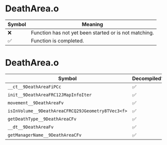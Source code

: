 # DeathArea.o
| Symbol | Meaning 
| ------------- | ------------- 
| :x: | Function has not yet been started or is not matching. 
| :white_check_mark: | Function is completed. 


# DeathArea.o
| Symbol | Decompiled? |
| ------------- | ------------- |
| `__ct__9DeathAreaFiPCc` | :white_check_mark: |
| `init__9DeathAreaFRC12JMapInfoIter` | :white_check_mark: |
| `movement__9DeathAreaFv` | :white_check_mark: |
| `isInVolume__9DeathAreaCFRCQ29JGeometry8TVec3<f>` | :white_check_mark: |
| `getDeathType__9DeathAreaCFv` | :white_check_mark: |
| `__dt__9DeathAreaFv` | :white_check_mark: |
| `getManagerName__9DeathAreaCFv` | :white_check_mark: |
